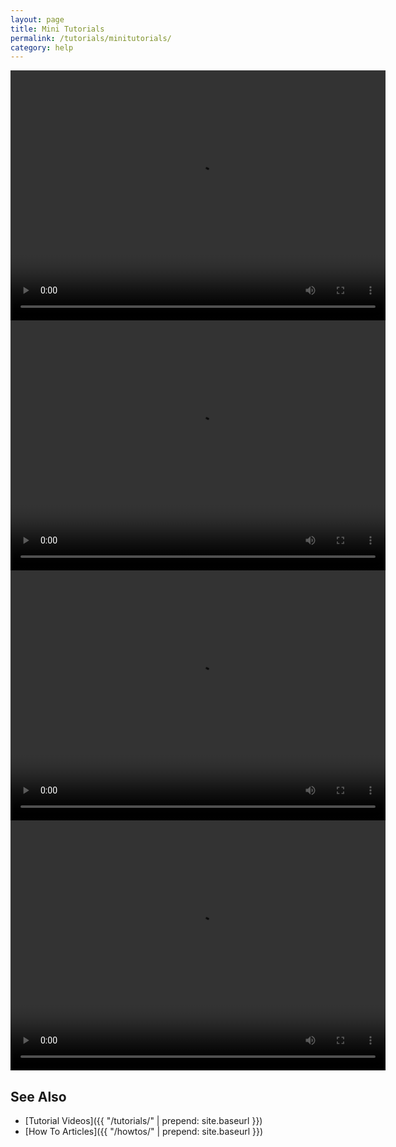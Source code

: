 ```yaml
---
layout: page
title: Mini Tutorials
permalink: /tutorials/minitutorials/
category: help
---
```


<!-- Shotcut Responsive -->
<ins class="adsbygoogle"
    style="display:block"
    data-ad-client="ca-pub-1305424236533187"
    data-ad-slot="3403753557"
    data-ad-format="auto"></ins>
<script>
(adsbygoogle = window.adsbygoogle || []).push({});
</script>

<video width="600" height="400" controls="controls">
  <source src="{{ "/assets/videos/addingVideoFilter.mp4" | prepend: site.baseurl }}" type="video/mp4">
</video><br>

<video width="600" height="400" controls="controls">
  <source src="{{ "/assets/videos/addAudioTrack.mp4" | prepend: site.baseurl }}" type="video/mp4">
</video><br>

<video width="600" height="400" controls="controls">
  <source src="{{ "/assets/videos/clipVolume.mp4" | prepend: site.baseurl }}" type="video/mp4">
</video><br>

<video width="600" height="400" controls="controls">
  <source src="{{ "/assets/videos/pictureInPicture.mp4" | prepend: site.baseurl }}" type="video/mp4">
</video><br>

See Also
--------
- [Tutorial Videos]({{ "/tutorials/" | prepend: site.baseurl }})
- [How To Articles]({{ "/howtos/" | prepend: site.baseurl }})
